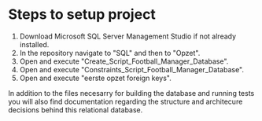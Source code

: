 # Steps to setup project
1. Download Microsoft SQL Server Management Studio if not already installed.
2. In the repository navigate to "SQL" and then to "Opzet".
3. Open and execute "Create_Script_Football_Manager_Database".
4. Open and execute "Constraints_Script_Football_Manager_Database".
5. Open and execute "eerste opzet foreign keys".


In addition to the files necesarry for building the database and running tests you will also find documentation regarding the structure and architecure decisions behind this relational database.